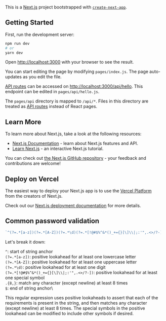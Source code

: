 This is a [Next.js](https://nextjs.org/) project bootstrapped with [`create-next-app`](https://github.com/vercel/next.js/tree/canary/packages/create-next-app).

## Getting Started

First, run the development server:

```bash
npm run dev
# or
yarn dev
```

Open [http://localhost:3000](http://localhost:3000) with your browser to see the result.

You can start editing the page by modifying `pages/index.js`. The page auto-updates as you edit the file.

[API routes](https://nextjs.org/docs/api-routes/introduction) can be accessed on [http://localhost:3000/api/hello](http://localhost:3000/api/hello). This endpoint can be edited in `pages/api/hello.js`.

The `pages/api` directory is mapped to `/api/*`. Files in this directory are treated as [API routes](https://nextjs.org/docs/api-routes/introduction) instead of React pages.

## Learn More

To learn more about Next.js, take a look at the following resources:

- [Next.js Documentation](https://nextjs.org/docs) - learn about Next.js features and API.
- [Learn Next.js](https://nextjs.org/learn) - an interactive Next.js tutorial.

You can check out [the Next.js GitHub repository](https://github.com/vercel/next.js/) - your feedback and contributions are welcome!

## Deploy on Vercel

The easiest way to deploy your Next.js app is to use the [Vercel Platform](https://vercel.com/new?utm_medium=default-template&filter=next.js&utm_source=create-next-app&utm_campaign=create-next-app-readme) from the creators of Next.js.

Check out our [Next.js deployment documentation](https://nextjs.org/docs/deployment) for more details.

## Common password validation

```javascript
`^(?=.*[a-z])(?=.*[A-Z])(?=.*\d)(?=.*[!@#$%^&*()_+={}[\]\\|;:'",.<>/?-]).{8,}$`;
```

Let's break it down:

`^`: start of string anchor\
`(?=.*[a-z])`: positive lookahead for at least one lowercase letter\
`(?=.*[A-Z])`: positive lookahead for at least one uppercase letter\
`(?=.*\d)`: positive lookahead for at least one digit\
`(?=.*[!@#$%^&*()_+={}[\]\\|;:'",.<>/?-])`: positive lookahead for at least one special symbol\
`.{8,}`: match any character (except newline) at least 8 times\
`$`: end of string anchor\

This regular expression uses positive lookaheads to assert that each of the requirements is present in the string, and then matches any character (except newline) at least 8 times. The special symbols in the positive lookahead can be modified to include other symbols if desired.
